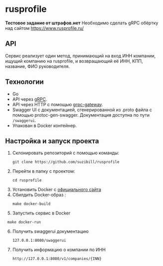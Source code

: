 # rusprofile

**Тестовое задание от штрафов.нет**
Необходимо сделать gRPC обёртку над сайтом https://www.rusprofile.ru/

## API

Сервис реализует один метод, принимающий на вход ИНН компании, ищущий компанию на rusprofile,
и возвращающий её ИНН, КПП, название, ФИО руководителя.

## Технологии

* Go
* API через [gRPC](https://grpc.io/docs/languages/go/quickstart/).
* API через HTTP с помощью [grpc-gateway](https://github.com/grpc-ecosystem/grpc-gateway).
* Swagger UI с документацией, сгенерированной из .proto файла с помощью protoc-gen-swagger.
  Документация доступна по пути `/swaggerui`.
* Упакован в Docker контейнер.


## Настройка и запуск проекта

1. Склонировать репозиторий с помощью команды:
   ```
   git clone https://github.com/suzibill/rusprofile
   ```
2. Перейти в папку с проектом:
   ```
   cd rusprofile
   ```
3. Установить Docker с [официального сайта](https://www.docker.com/products/docker-desktop)
4. Сбилдить Docker-образ :
   ```
   make docker-build
   ```
5. Запустить сервис в Docker
  ```
   make docker-run
   ```
6. Получить swaggerui документацию
   ```
   127.0.0.1:8080/swaggerui
   ```
7. Получить информацию о компании по ИНН 
    ```
    http://127.0.0.1:8080/v1/companies/{INN}
    ```
